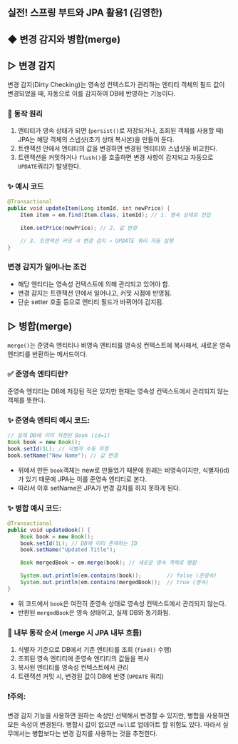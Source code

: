 ## 실전! 스프링 부트와 JPA 활용1 (김영한)
##  ◆ 변경 감지와 병합(merge)

## ▷ 변경 감지
변경 감지(Dirty Checking)는 영속성 컨텍스트가 관리하는 엔티티 객체의 필드 값이 
변경되었을 때, 자동으로 이를 감지하여 DB에 반영하는 기능이다.

### 📌 동작 원리
1. 엔티티가 영속 상태가 되면 (```persist()```로 저장되거나, 조회된 객체를 사용할 때) 
JPA는 해당 객체의 스냅샷(초기 상태 복사본)을 만들어 둔다.
2. 트랜잭션 안에서 엔티티의 값을 변경하면 변경된 엔티티와 스냅샷을 비교한다.
3. 트랜잭션을 커밋하거나 ```flush()```를 호출하면 변경 사항이 감지되고 자동으로
```UPDATE```쿼리가 발생한다.

### ✨ 예시 코드
```java
@Transactional
public void updateItem(Long itemId, int newPrice) {
    Item item = em.find(Item.class, itemId); // 1. 영속 상태로 진입

    item.setPrice(newPrice); // 2. 값 변경

    // 3. 트랜잭션 커밋 시 변경 감지 → UPDATE 쿼리 자동 실행
}
```
### 변경 감지가 일어나는 조건
- 해당 엔티티는 영속성 컨텍스트에 의해 관리되고 있어야 함.
- 변경 감지는 트랜잭션 안에서 일어나고, 커밋 시점에 반영됨.
- 단순 setter 호출 등으로 엔티티 필드가 바뀌어야 감지됨.

## ▷ 병합(merge)
```merge()```는 준영속 엔티티나 비영속 엔티티를 영속성 컨텍스트에 복사해서,
새로운 영속 엔티티를 반환하는 메서드이다.

### ✅ 준영속 엔티티란?
준영속 엔티티는 DB에 저장된 적은 있지만 현재는 영속성 컨텍스트에서 관리되지 않는 객체를 뜻한다.

### ✨ 준영속 엔티티 예시 코드:
```java
// 실제 DB에 이미 저장된 Book (id=1)
Book book = new Book();
book.setId(1L); // 식별자 수동 지정
book.setName("New Name"); // 값 변경
```
- 위에서 만든 ```book```객체는 new로 만들었기 때문에 원래는 비영속이지만,
식별자(id)가 있기 때문에 JPA는 이를 준영속 엔티티로 본다.
- 따라서 이후 setName은 JPA가 변경 감지를 하지 못하게 된다.

### ✨ 병합 예시 코드:
```java
@Transactional
public void updateBook() {
    Book book = new Book();
    book.setId(1L); // DB에 이미 존재하는 ID
    book.setName("Updated Title");

    Book mergedBook = em.merge(book); // 새로운 영속 객체로 병합

    System.out.println(em.contains(book));        // false (준영속)
    System.out.println(em.contains(mergedBook));  // true (영속)
}
```
- 위 코드에서 ```book```은 여전히 준영속 상태로 영속성 컨텍스트에서 관리되지 않는다.
- 반환된 ```mergedBook```은 영속 상태이고, 실제 DB와 동기화됨.

### 📌 내부 동작 순서 (merge 시 JPA 내부 흐름)
1. 식별자 기준으로 DB에서 기존 엔티티를 조회 (```find()``` 수행)
2. 조회된 영속 엔티티에 준영속 엔티티의 값들을 복사
3. 복사된 엔티티를 영속성 컨텍스트에서 관리
4. 트랜잭션 커밋 시, 변경된 값이 DB에 반영 (```UPDATE``` 쿼리)

### ❗주의:
변경 감지 기능을 사용하면 원하는 속성만 선택해서 변경할 수 있지만, 병합을 사용하면
모든 속성이 변경된다. 병합시 값이 없으면 ```null```로 업데이트 할 위험도 있다.
따라서 실무에서는 병합보다는 변경 감지를 사용하는 것을 추천한다.

